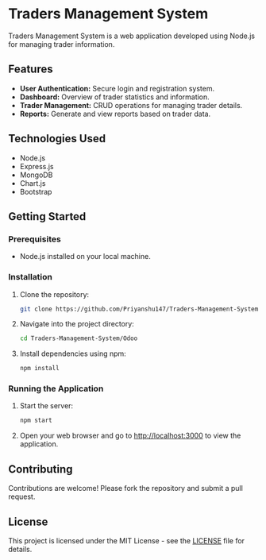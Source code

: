 # Traders Management System

Traders Management System is a web application developed using Node.js for managing trader information.

## Features

- **User Authentication:** Secure login and registration system.
- **Dashboard:** Overview of trader statistics and information.
- **Trader Management:** CRUD operations for managing trader details.
- **Reports:** Generate and view reports based on trader data.

## Technologies Used

- Node.js
- Express.js
- MongoDB
- Chart.js
- Bootstrap

## Getting Started

### Prerequisites

- Node.js installed on your local machine.

### Installation

1. Clone the repository:

   ```bash
   git clone https://github.com/Priyanshu147/Traders-Management-System.git
   ```

2. Navigate into the project directory:

   ```bash
   cd Traders-Management-System/Odoo
   ```

3. Install dependencies using npm:

   ```bash
   npm install
   ```

### Running the Application

1. Start the server:

   ```bash
   npm start
   ```

2. Open your web browser and go to [http://localhost:3000](http://localhost:3000) to view the application.

## Contributing

Contributions are welcome! Please fork the repository and submit a pull request.

## License

This project is licensed under the MIT License - see the [LICENSE](LICENSE) file for details.
```
